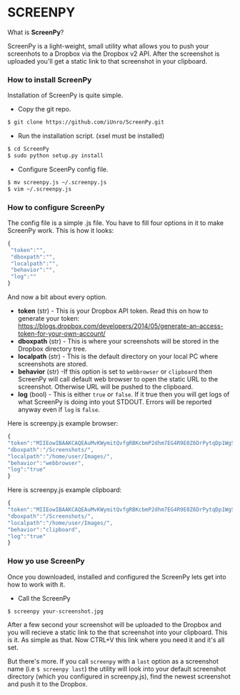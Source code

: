 # SCREENPY

What is **ScreenPy**?

ScreenPy is a light-weight, small utility what allows you to push your screenhots to a Dropbox via the Dropbox v2 API. After the screenshot is uploaded you'll get a static link to that screenshot in your clipboard.


### How to install ScreenPy

Installation of ScreenPy is quite simple.

-  Copy the git repo.
```bash
$ git clone https://github.com/iUnro/ScreenPy.git
```
-  Run the installation script. (xsel must be installed)
```bash
$ cd ScreenPy
$ sudo python setup.py install
```
- Configure SceenPy config file.
```bash
$ mv screenpy.js ~/.screenpy.js
$ vim ~/.screenpy.js
```

### How to configure ScreenPy

The config file is a simple .js file. You have to fill four options in it to make ScreenPy work.
This is how it looks:
```js
{
 "token":"",
 "dboxpath":"",
 "localpath":"",
 "behavior":"",
 "log":""
}
```
And now a bit about every option.
- **token** (str) - This is your Dropbox API token. Read this on how to generate your token:  https://blogs.dropbox.com/developers/2014/05/generate-an-access-token-for-your-own-account/
- **dboxpath** (str) - This is where your screenshots will be stored in the Dropbox directory tree.
- **localpath** (str) - This is the default directory on your local PC where screenshots are stored.
- **behavior** (str) -If this option is set to `webbrowser` or `clipboard` then ScreenPy will call default web browser to open the static URL to the screenshot. Otherwise URL will be pushed to the clipboard.
- **log** (bool) - This is either `true` or `false`. If it true then you will get logs of what ScreenPy is doing into yout STDOUT. Errors will be reported anyway even if `log` is `false`.

Here is screenpy.js example browser:
```js
{
"token":"MIIEowIBAAKCAQEAuMvKWymitQvfgRBKcbmP2dhm7EG4R9E0Z6DrPytqDp1WgShM",
"dboxpath":"/Screenshots/",
"localpath":"/home/user/Images/",
"behavior":"webbrowser",
"log":"true"
}
```

Here is screenpy.js example clipboard:
```js
{
"token":"MIIEowIBAAKCAQEAuMvKWymitQvfgRBKcbmP2dhm7EG4R9E0Z6DrPytqDp1WgShM",
"dboxpath":"/Screenshots/",
"localpath":"/home/user/Images/",
"behavior":"clipboard",
"log":"true"
}
```

### How yo use ScreenPy

Once you downloaded, installed and configured the ScreenPy lets get into how to work with it.

- Call the ScreenPy
```bash
$ screenpy your-screenshot.jpg
```
After a few second your screenshot will be uploaded to the Dropbox and you will recieve a static link to the that screenshot into your clipboard.
This is it. As simple as that. Now CTRL+V this link where you need it and it's all set.

But there's more. If you call `screenpy` with a `last` option as a screenshot name (i.e `$ screenpy last`) the utility will look into your default screenshot directory (which you configured in screenpy.js), find the newest screenshot and push it to the Dropbox.
